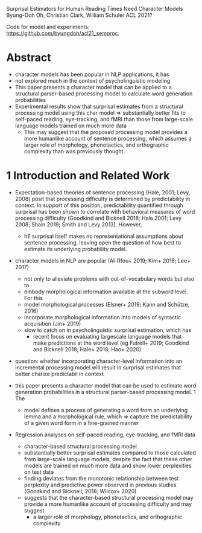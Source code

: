Surprisal Estimators for Human Reading Times Need Character Models
Byung-Doh Oh, Christian Clark, William Schuler
ACL 2021?

Code for model and experiments: https://github.com/byungdoh/acl21_semproc.

# Abstract

* character models has been popular in NLP applications, it has
* not explored much in the context of psycholinguistic modeling
* This paper presents a character model that
  can be applied to a structural parser-based processing model
  to calculate word generation probabilities
* Experimental results show that
  surprisal estimates from a structural processing model using this char model
  => substantially better fits to self-paced reading, eye-tracking, and fMRI
  than those from large-scale language models trained on much more data
  * This may suggest that the proposed processing model provides
    a more humanlike account of sentence processing, which assumes
    a larger role of morphology, phonotactics, and orthographic complexity than
    was previously thought.

# 1 Introduction and Related Work

* Expectation-based theories of sentence processing (Hale, 2001; Levy, 2008)
  posit that processing difficulty is determined by predictability in context.
  In support of this position,
  predictability quantified through surprisal has been shown to correlate with
  behavioral measures of word processing difficulty (Goodkind and Bicknell
  2018; Hale 2001; Levy 2008; Shain 2019; Smith and Levy 2013). However,
  * hE surprisal itself makes no representational assumptions about sentence
    processing, leaving open the question of
    how best to estimate its underlying probability model.

* character models in NLP are popular (Al-Rfou+ 2019; Kim+ 2016; Lee+ 2017)
  * not only to alleviate problems with out-of-vocabulary words but also to
  * embody morphological information available at the subword level. For this
  * model morphological processes (Elsner+ 2019; Kann and Schütze, 2016)
  * incorporate morphological information into models of syntactic acquisition
    (Jin+ 2019)
  * slow to catch on in psycholinguistic surprisal estimation, which has
    * recent focus on evaluating largescale language models that make
      predictions at the word level
      (eg Futrell+ 2019; Goodkind and Bicknell 2018; Hale+ 2018; Hao+ 2020)

* question: whether incorporating character-level information
  into an incremental processing model
  will result in surprisal estimates that better charize predictabil in context

* this paper presents a character model that can be used to estimate word
  generation probabilities in a structural parser-based processing model. 1 The
  * model defines a process of
    generating a word from an underlying lemma and a morphological rule, which
    => capture the predictability of a given word form in a fine-grained
    manner
* Regression analyses on self-paced reading, eye-tracking, and fMRI data
  * character-based structural processing model
  * substantially better surprisal estimates
    compared to those calculated from large-scale language models,
    despite the fact that these other models are trained on much more data and
    show lower perplexities on test data
  * finding deviates from the monotonic relationship between
    test perplexity and predictive power observed in previous studies
    (Goodkind and Bicknell, 2018; Wilcox+ 2020)
  * suggests that the character-based structural processing model may provide
    a more humanlike account of processing difficulty and may suggest
    * a larger role of morphology, phonotactics, and orthographic complexity
